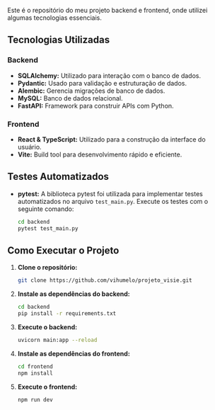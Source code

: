 Este é o repositório do meu projeto backend e frontend, onde utilizei algumas tecnologias essenciais.

## Tecnologias Utilizadas

### Backend

- **SQLAlchemy:** Utilizado para interação com o banco de dados.
- **Pydantic:** Usado para validação e estruturação de dados.
- **Alembic:** Gerencia migrações de banco de dados.
- **MySQL:** Banco de dados relacional.
- **FastAPI:** Framework para construir APIs com Python.

### Frontend

- **React & TypeScript:** Utilizado para a construção da interface do usuário.
- **Vite:** Build tool para desenvolvimento rápido e eficiente.

## Testes Automatizados

- **pytest:** A biblioteca pytest foi utilizada para implementar testes automatizados no arquivo `test_main.py`. Execute os testes com o seguinte comando:

    ```bash
    cd backend
    pytest test_main.py
    ```
## Como Executar o Projeto
1. **Clone o repositório:**
    ```bash
    git clone https://github.com/vihumelo/projeto_visie.git
    ```
2. **Instale as dependências do backend:**
    ```bash
    cd backend
    pip install -r requirements.txt
    ```
3. **Execute o backend:**
    ```bash
    uvicorn main:app --reload
    ```
4. **Instale as dependências do frontend:**
    ```bash
    cd frontend
    npm install
    ```
5. **Execute o frontend:**
    ```bash
    npm run dev
    ```
